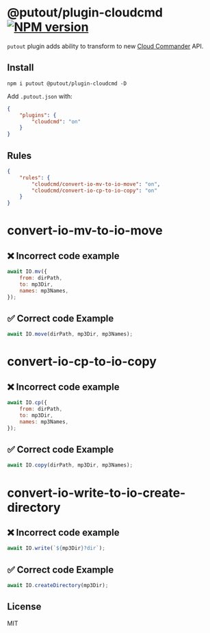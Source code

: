 # @putout/plugin-cloudcmd [![NPM version][NPMIMGURL]][NPMURL]

[NPMIMGURL]: https://img.shields.io/npm/v/@putout/plugin-cloudcmd.svg?style=flat&longCache=true
[NPMURL]: https://npmjs.org/package/@putout/plugin-cloudcmd"npm"

`putout` plugin adds ability to transform to new [Cloud Commander](https://cloudcmd.io) API.

## Install

```
npm i putout @putout/plugin-cloudcmd -D
```

Add `.putout.json` with:

```json
{
    "plugins": {
        "cloudcmd": "on"
    }
}
```

## Rules

```json
{
    "rules": {
        "cloudcmd/convert-io-mv-to-io-move": "on",
        "cloudcmd/convert-io-cp-to-io-copy": "on"
    }
}
```

# convert-io-mv-to-io-move

## ❌ Incorrect code example

```js
await IO.mv({
    from: dirPath,
    to: mp3Dir,
    names: mp3Names,
});
```

## ✅ Correct code Example

```js
await IO.move(dirPath, mp3Dir, mp3Names);
```

# convert-io-cp-to-io-copy

## ❌ Incorrect code example

```js
await IO.cp({
    from: dirPath,
    to: mp3Dir,
    names: mp3Names,
});
```

## ✅ Correct code Example

```js
await IO.copy(dirPath, mp3Dir, mp3Names);
```

# convert-io-write-to-io-create-directory

## ❌ Incorrect code example

```js
await IO.write(`${mp3Dir}?dir`);

```

## ✅ Correct code Example

```js
await IO.createDirectory(mp3Dir);
```

## License

MIT
